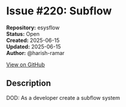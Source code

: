 # Issue #220: Subflow

**Repository:** esysflow  
**Status:** Open  
**Created:** 2025-06-15  
**Updated:** 2025-06-15  
**Author:** @harish-ramar  

[View on GitHub](https://github.com/Simtestlab/esysflow/issues/220)

## Description

DOD: As a developer create a subflow system